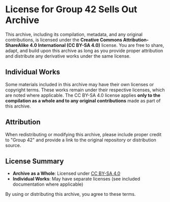 # License for Group 42 Sells Out Archive

This archive, including its compilation, metadata, and any original contributions, is licensed under the **Creative Commons Attribution-ShareAlike 4.0 International (CC BY-SA 4.0)** license. You are free to share, adapt, and build upon this archive as long as you provide proper attribution and distribute any derivative works under the same license.

## Individual Works

Some materials included in this archive may have their own licenses or copyright terms. These works remain under their respective licenses, which are noted where applicable. The CC BY-SA 4.0 license applies **only to the compilation as a whole and to any original contributions** made as part of this archive.

## Attribution

When redistributing or modifying this archive, please include proper credit to "Group 42" and provide a link to the original repository or distribution source.

## License Summary

- **Archive as a Whole**: Licensed under [CC BY-SA 4.0](https://creativecommons.org/licenses/by-sa/4.0/)
- **Individual Works**: May have separate licenses (see included documentation where applicable)

By using or distributing this archive, you agree to these terms.



